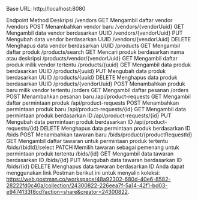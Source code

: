 Base URL: http://localhost:8080

Endpoint	Method	Deskripsi
/vendors	GET	Mengambil daftar vendor
/vendors	POST	Menambahkan vendor baru
/vendors/{vendorUuid}	GET	Mengambil data vendor berdasarkan UUID
/vendors/{vendorUuid}	PUT	Mengubah data vendor berdasarkan UUID
/vendors/{vendorUuid}	DELETE	Menghapus data vendor berdasarkan UUID
/products	GET	Mengambil daftar produk
/products/search	GET	Mencari produk berdasarkan nama atau deskripsi
/products/vendor/{vendorUuid}	GET	Mengambil daftar produk milik vendor tertentu
/products/{uuid}	GET	Mengambil data produk berdasarkan UUID
/products/{uuid}	PUT	Mengubah data produk berdasarkan UUID
/products/{uuid}	DELETE	Menghapus data produk berdasarkan UUID
/products/{vendorUuid}	POST	Menambahkan produk baru milik vendor tertentu
/orders	GET	Mengambil daftar pesanan
/orders	POST	Menambahkan pesanan baru
/api/product-requests	GET	Mengambil daftar permintaan produk
/api/product-requests	POST	Menambahkan permintaan produk baru
/api/product-requests/{id}	GET	Mengambil data permintaan produk berdasarkan ID
/api/product-requests/{id}	PUT	Mengubah data permintaan produk berdasarkan ID
/api/product-requests/{id}	DELETE	Menghapus data permintaan produk berdasarkan ID
/bids	POST	Menambahkan tawaran baru
/bids/product/{productRequestId}	GET	Mengambil daftar tawaran untuk permintaan produk tertentu
/bids/{bidId}/select	PATCH	Memilih tawaran sebagai pemenang untuk permintaan produk tertentu
/bids/{id}	GET	Mengambil data tawaran berdasarkan ID
/bids/{id}	PUT	Mengubah data tawaran berdasarkan ID
/bids/{id}	DELETE	Menghapus data tawaran berdasarkan ID
Anda dapat menggunakan link Postman berikut ini untuk menyalin koleksi: 
https://web.postman.co/workspace/48a92302-680d-40e6-8582-28222fd0c40a/collection/24300822-226eea7f-5a14-42f1-bd03-e9474133f8cd?action=share&creator=24300822.